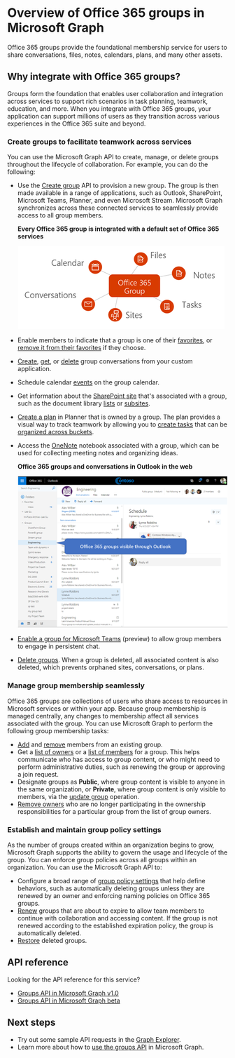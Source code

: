 # Overview of Office 365 groups in Microsoft Graph

Office 365 groups provide the foundational membership service for users to share conversations, files, notes, calendars, plans, and many other assets. 

## Why integrate with Office 365 groups?   

Groups form the foundation that enables user collaboration and integration across services to support rich scenarios in task planning, teamwork, education, and more. When you integrate with Office 365 groups, your application can support millions of users as they transition across various experiences in the Office 365 suite and beyond.  
 
### Create groups to facilitate teamwork across services 
 
You can use the Microsoft Graph API to create, manage, or delete groups throughout the lifecycle of collaboration. For example, you can do the following:  
 
- Use the [Create group](../api-reference/v1.0/api/group_post_groups.md) API to provision a new group. The group is then made available in a range of applications, such as Outlook, SharePoint, Microsoft Teams, Planner, and even Microsoft Stream. Microsoft Graph synchronizes across these connected services to seamlessly provide access to all group members.  
 
    **Every Office 365 group is integrated with a default set of Office 365 services**

    ![Diagram showing Office 365 group integration with files, notes, tasks, sites, conversations, and calendar](images/office365-groups-concept-overview-related-services-infographic.png)  

- Enable members to indicate that a group is one of their [favorites](../api-reference/v1.0/api/group_addfavorite.md), or [remove it from their favorites](../api-reference/v1.0/api/group_removefavorite.md) if they choose. 
- [Create](../api-reference/v1.0/api/group_post_conversations.md), [get](../api-reference/v1.0/api/group_get_conversation.md), or [delete](../api-reference/v1.0/api/group_delete_conversation.md) group conversations from your custom application. 
- Schedule calendar [events](../api-reference/v1.0/resources/event.md) on the group calendar. 
- Get information about the [SharePoint site](../api-reference/v1.0/resources/site.md) that's associated with a group, such as the document library [lists](../api-reference/v1.0/api/list_list.md) or [subsites](../api-reference/v1.0/api/site_list_subsites.md). 
- [Create a plan](../api-reference/v1.0/api/planner_post_buckets.md) in Planner that is owned by a group. The plan provides a visual way to track teamwork by allowing you to [create tasks](../api-reference/v1.0/api/planner_post_tasks.md) that can be [organized across buckets](../api-reference/v1.0/api/planner_post_buckets.md). 
- Access the [OneNote](../api-reference/v1.0/resources/onenote.md) notebook associated with a group, which can be used for collecting meeting notes and organizing ideas. 
  
    **Office 365 groups and conversations in Outlook in the web**

    ![Screenshot of Outlook on the web with groups listed in the Groups folder](images/office365-groups-concept-overview-groups-in-outlook.png) 

- [Enable a group for Microsoft Teams](../api-reference/beta/api/team_put_teams.md) (preview) to allow group members to engage in persistent chat.  
- [Delete groups](../api-reference/v1.0/api/group_delete.md). When a group is deleted, all associated content is also deleted, which prevents orphaned sites, conversations, or plans. 
 
### Manage group membership seamlessly 
 
Office 365 groups are collections of users who share access to resources in Microsoft services or within your app. Because group membership is managed centrally, any changes to membership affect all services associated with the group. You can use Microsoft Graph to perform the following group membership tasks:
 
- [Add](../api-reference/v1.0/api/group_post_members.md) and [remove](../api-reference/v1.0/api/group_delete_members.md) members from an existing group. 
- Get a [list of owners](../api-reference/v1.0/api/group_list_owners.md) or a [list of members](../api-reference/v1.0/api/group_list_members.md) for a group. This helps communicate who has access to group content, or who might need to perform administrative duties, such as renewing the group or approving a join request. 
- Designate groups as **Public**, where group content is visible to anyone in the same organization, or **Private**, where group content is only visible to members, via the [update group](../api-reference/v1.0/api/group_update.md) operation. 
- [Remove owners](../api-reference/v1.0/api/group_delete_owners.md) who are no longer participating in the ownership responsibilities for a particular group from the list of group owners. 
 
### Establish and maintain group policy settings 
 
As the number of groups created within an organization begins to grow, Microsoft Graph supports the ability to govern the usage and lifecycle of the group. You can enforce group policies across all groups within an organization. You can use the Microsoft Graph API to:

- Configure a broad range of [group policy settings](../api-reference/v1.0/resources/groupsetting.md) that help define behaviors, such as automatically deleting groups unless they are renewed by an owner and enforcing naming policies on Office 365 groups. 
- [Renew](../api-reference/v1.0/api/group_renew.md) groups that are about to expire to allow team members to continue with collaboration and accessing content. If the group is not renewed according to the established expiration policy, the group is automatically deleted. 
- [Restore](../api-reference/v1.0/api/directory_deleteditems_restore.md) deleted groups.

## API reference
Looking for the API reference for this service?

- [Groups API in Microsoft Graph v1.0](../api-reference/v1.0/resources/groups-overview.md)
- [Groups API in Microsoft Graph beta](../api-reference/beta/resources/groups-overview.md)


## Next steps

- Try out some sample API requests in the [Graph Explorer](https://developer.microsoft.com/en-us/graph/graph-explorer). 
- Learn more about how to [use the groups API](../api-reference/v1.0/resources/groups-overview.md) in Microsoft Graph.
